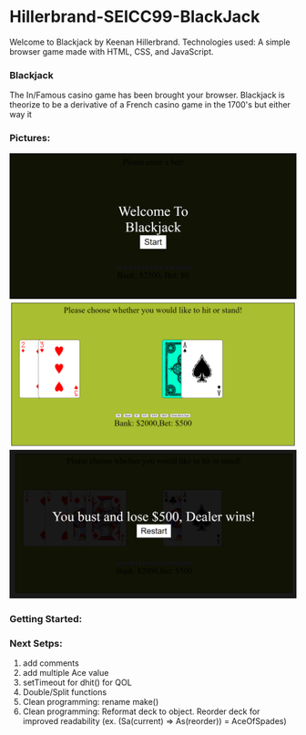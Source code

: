 # Hillerbrand-SEICC99-BlackJack
Welcome to Blackjack by Keenan Hillerbrand. Technologies used: A simple browser game made with HTML, CSS, and JavaScript.

### Blackjack
The In/Famous casino game has been brought your browser. Blackjack is theorize to be a derivative of a French casino game in the 1700's but either way it

### Pictures:
![StartScreen](imgREADME/StartScreen.png?raw=true "StartScreen")
![HitOrStand](imgREADME/HitOrStand.png?raw=true "HitOrStand")
![Loser](imgREADME/Loser.png?raw=true "Loser")

### Getting Started:

### Next Setps:
  1. add comments
  1. add multiple Ace value
  1. setTimeout for dhit() for QOL
  1. Double/Split functions
  1. Clean programming: rename make()
  1. Clean programming: Reformat deck to object. Reorder deck for improved readability 
    (ex. (Sa(current) => As(reorder)) = AceOfSpades)
